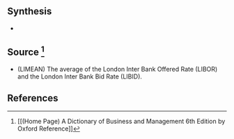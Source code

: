 ## Synthesis
- 
## Source [^1]
- (LIMEAN) The average of the London Inter Bank Offered Rate (LIBOR) and the London Inter Bank Bid Rate (LIBID).
## References

[^1]: [[(Home Page) A Dictionary of Business and Management 6th Edition by Oxford Reference]]